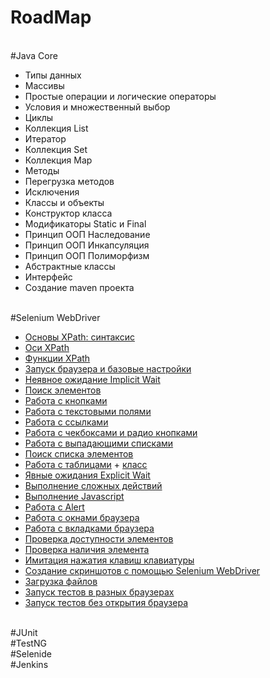 # RoadMap
<br>#Java Core
	<ul>
		<li>Типы данных </li>
		<li>Массивы </li>
		<li>Простые операции и логические операторы </li>
		<li>Условия и множественный выбор</li>
		<li>Циклы </li>
		<li>Коллекция List </li>
		<li>Итератор </li>
		<li>Коллекция Set</li>
		<li>Коллекция Map </li>
		<li>Методы </li>
		<li>Перегрузка методов </li>
		<li>Исключения </li>
		<li>Классы и объекты</li>
		<li>Конструктор класса </li>
		<li>Модификаторы Static и Final</li>
		<li>Принцип ООП Наследование</li>
		<li>Принцип ООП Инкапсуляция</li>
		<li>Принцип ООП Полиморфизм</li>
		<li>Абстрактные классы </li>
		<li>Интерфейс</li>
		<li>Создание maven проекта</li>
	</ul>
<br>#Selenium WebDriver
<ul>
		<li><a href="">Основы XPath: синтаксис</a></li>
		<li><a href="">Оси XPath</a></li>
		<li><a href="">Функции XPath</a></li>
		<li><a href="https://github.com/Dev4Lex/Learn-Java-Selenium/blob/main/Selenium%20WebDriver%20%2B%20Java/testselenium/src/main/java/FirstSteps.java">Запуск браузера и базовые настройки</a></li>
		<li><a href="https://github.com/Dev4Lex/Learn-Java-Selenium/blob/main/Selenium%20WebDriver%20%2B%20Java/testselenium/src/main/java/FirstSteps.java">Неявное ожидание Implicit Wait</a></li>
		<li><a href="https://github.com/Dev4Lex/Learn-Java-Selenium/blob/main/Selenium%20WebDriver%20%2B%20Java/testselenium/src/main/java/FindElement.java">Поиск элементов</a></li>
		<li><a href="https://github.com/Dev4Lex/Learn-Java-Selenium/blob/main/Selenium%20WebDriver%20%2B%20Java/testselenium/src/main/java/Buttons.java">Работа с кнопками</a></li>
		<li><a href="https://github.com/Dev4Lex/Learn-Java-Selenium/blob/main/Selenium%20WebDriver%20%2B%20Java/testselenium/src/main/java/TextFields.java">Работа с текстовыми полями</a></li>
		<li><a href="https://github.com/Dev4Lex/Learn-Java-Selenium/blob/main/Selenium%20WebDriver%20%2B%20Java/testselenium/src/main/java/Links.java">Работа с ссылками</a></li>
		<li><a href="https://github.com/Dev4Lex/Learn-Java-Selenium/blob/main/Selenium%20WebDriver%20%2B%20Java/testselenium/src/main/java/CheckboxRadiobutton.java">Работа с чекбоксами и радио кнопками</a></li>
		<li><a href="https://github.com/Dev4Lex/Learn-Java-Selenium/blob/main/Selenium%20WebDriver%20%2B%20Java/testselenium/src/main/java/DropDownList.java">Работа с выпадающими списками</li>
		<li><a href="https://github.com/Dev4Lex/Learn-Java-Selenium/blob/main/Selenium%20WebDriver%20%2B%20Java/testselenium/src/main/java/FindElements.java">Поиск списка элементов</a></li>
		<li><a href="https://github.com/Dev4Lex/Learn-Java-Selenium/blob/main/Selenium%20WebDriver%20%2B%20Java/testselenium/src/main/java/Tables.java">Работа с таблицами</a> + <a href="https://github.com/Dev4Lex/Learn-Java-Selenium/blob/main/Selenium%20WebDriver%20%2B%20Java/testselenium/src/main/java/Table.java">класс</a></li>
		<li><a href="https://github.com/Dev4Lex/Learn-Java-Selenium/blob/main/Selenium%20WebDriver%20%2B%20Java/testselenium/src/main/java/ExplicitWait.java">Явные ожидания Explicit Wait</a></li>
		<li><a href="https://github.com/Dev4Lex/Learn-Java-Selenium/blob/main/Selenium%20WebDriver%20%2B%20Java/testselenium/src/main/java/ComplexActions.java">Выполнение сложных действий</a></li>
		<li><a href="https://github.com/Dev4Lex/Learn-Java-Selenium/blob/main/Selenium%20WebDriver%20%2B%20Java/testselenium/src/main/java/JavaScript.java">Выполнение Javascript</a></li>
		<li><a href="https://github.com/Dev4Lex/Learn-Java-Selenium/blob/main/Selenium%20WebDriver%20%2B%20Java/testselenium/src/main/java/Alert.java">Работа с Alert</a></li>
		<li><a href="https://github.com/Dev4Lex/Learn-Java-Selenium/blob/main/Selenium%20WebDriver%20%2B%20Java/testselenium/src/main/java/BrowserWindow.java">Работа с окнами браузера</a></li>
		<li><a href="https://github.com/Dev4Lex/Learn-Java-Selenium/blob/main/Selenium%20WebDriver%20%2B%20Java/testselenium/src/main/java/BrowserTabs.java">Работа с вкладками браузера</a></li>
		<li><a href="https://github.com/Dev4Lex/Learn-Java-Selenium/blob/main/Selenium%20WebDriver%20%2B%20Java/testselenium/src/main/java/AvailabilityOfElements.java">Проверка доступности элементов</a></li>
		<li><a href="">Проверка наличия элемента</a></li>
		<li><a href="">Имитация нажатия клавиш клавиатуры</a></li>
		<li><a href="">Создание скриншотов с помощью Selenium WebDriver</a></li>
		<li><a href="">Загрузка файлов</a></li>
		<li><a href="">Запуск тестов в разных браузерах</a></li>
		<li><a href="">Запуск тестов без открытия браузера</a></li>
	</ul>
<br>#JUnit
<br>#TestNG
<br>#Selenide
<br>#Jenkins

